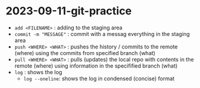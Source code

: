 
# 2023-09-11-git-practice
 - `add <FILENAME>` : adding <FILENAME> to the staging area
 - `commit -m "MESSAGE"` : commit with a messag everything in the staging area
 - `push <WHERE> <WHAT>` : pushes the history / commits to the remote (where) using the commits from specified branch (what)
 - `pull <WHERE> <WHAT>` : pulls (updates) the local repo with contents in the remote (where) using information in the specifified branch (what)
 - `log` : shows the log
    - `log --oneline`: shows the log in condensed (concise) format